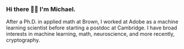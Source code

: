 ### Hi there 👋🏼 I'm Michael.

After a Ph.D. in applied math at Brown, I worked at Adobe as a machine learning scientist before starting a postdoc at Cambridge. I have broad interests in machine learning, math, neuroscience, and more recently, cryptography.

